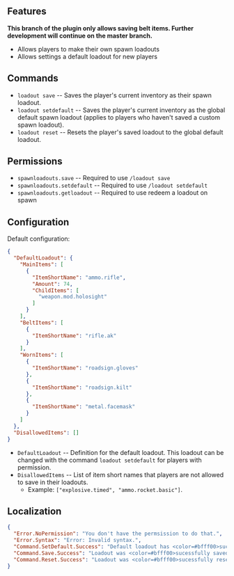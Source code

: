 ## Features

**This branch of the plugin only allows saving belt items. Further development will continue on the master branch.**

- Allows players to make their own spawn loadouts
- Allows settings a default loadout for new players

## Commands

- `loadout save` -- Saves the player's current inventory as their spawn loadout.
- `loadout setdefault` -- Saves the player's current inventory as the global default spawn loadout (applies to players who haven't saved a custom spawn loadout).
- `loadout reset` -- Resets the player's saved loadout to the global default loadout.

## Permissions

- `spawnloadouts.save` -- Required to use `/loadout save`
- `spawnloadouts.setdefault` -- Required to use `/loadout setdefault`
- `spawnloadouts.getloadout` -- Required to use redeem a loadout on spawn

## Configuration

Default configuration:

```json
{
  "DefaultLoadout": {
    "MainItems": [
      {
        "ItemShortName": "ammo.rifle",
        "Amount": 74,
        "ChildItems": [
          "weapon.mod.holosight"
        ]
      }
    ],
    "BeltItems": [
      {
        "ItemShortName": "rifle.ak"
      }
    ],
    "WornItems": [
      {
        "ItemShortName": "roadsign.gloves"
      },
      {
        "ItemShortName": "roadsign.kilt"
      },
      {
        "ItemShortName": "metal.facemask"
      }
    ]
  },
  "DisallowedItems": []
}
```

- `DefaultLoadout` -- Definition for the default loadout. This loadout can be changed with the command `loadout setdefault` for players with permission.
- `DisallowedItems` -- List of item short names that players are not allowed to save in their loadouts.
  - Example: `["explosive.timed", "ammo.rocket.basic"]`.

## Localization

```json
{
  "Error.NoPermission": "You don't have the permsission to do that.",
  "Error.Syntax": "Error: Invalid syntax.",
  "Command.SetDefault.Success": "Default loadout has <color=#bfff00>succesfully been set!</color>",
  "Command.Save.Success": "Loadout was <color=#bfff00>sucessfully saved!</color>",
  "Command.Reset.Success": "Loadout was <color=#bfff00>sucessfully reset!</color>"
}
```
